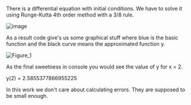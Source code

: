 There is a differential equation with initial conditions. We have to solve it using Runge-Kutta 4th order method with a 3/8 rule. 

![image](https://user-images.githubusercontent.com/65924626/191604082-a444ecac-4bb7-45ee-b898-3a7c0d35fa51.png)

As a result code give's us some graphical stuff where blue is the basic function and the black curve means the approximated function y.

![Figure_1](https://user-images.githubusercontent.com/65924626/191604859-a58d7ef3-fb3f-47db-b360-ddce5306eb6c.png)

As the final sweetness in console you would see the value of y for x = 2.

y(2) =  2.5855377866955225

In this work we don't care about calculating errors. They are supposed to be small enough.
